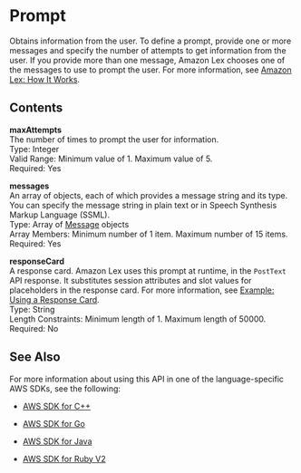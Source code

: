 # Prompt<a name="API_Prompt"></a>

Obtains information from the user\. To define a prompt, provide one or more messages and specify the number of attempts to get information from the user\. If you provide more than one message, Amazon Lex chooses one of the messages to use to prompt the user\. For more information, see [Amazon Lex: How It Works](how-it-works.md)\.

## Contents<a name="API_Prompt_Contents"></a>

 **maxAttempts**   
The number of times to prompt the user for information\.  
Type: Integer  
Valid Range: Minimum value of 1\. Maximum value of 5\.  
Required: Yes

 **messages**   
An array of objects, each of which provides a message string and its type\. You can specify the message string in plain text or in Speech Synthesis Markup Language \(SSML\)\.  
Type: Array of [Message](API_Message.md) objects  
Array Members: Minimum number of 1 item\. Maximum number of 15 items\.  
Required: Yes

 **responseCard**   
A response card\. Amazon Lex uses this prompt at runtime, in the `PostText` API response\. It substitutes session attributes and slot values for placeholders in the response card\. For more information, see [Example: Using a Response Card](ex-resp-card.md)\.   
Type: String  
Length Constraints: Minimum length of 1\. Maximum length of 50000\.  
Required: No

## See Also<a name="API_Prompt_SeeAlso"></a>

For more information about using this API in one of the language\-specific AWS SDKs, see the following:

+  [AWS SDK for C\+\+](http://docs.aws.amazon.com/goto/SdkForCpp/lex-models-2017-04-19/Prompt) 

+  [AWS SDK for Go](http://docs.aws.amazon.com/goto/SdkForGoV1/lex-models-2017-04-19/Prompt) 

+  [AWS SDK for Java](http://docs.aws.amazon.com/goto/SdkForJava/lex-models-2017-04-19/Prompt) 

+  [AWS SDK for Ruby V2](http://docs.aws.amazon.com/goto/SdkForRubyV2/lex-models-2017-04-19/Prompt) 